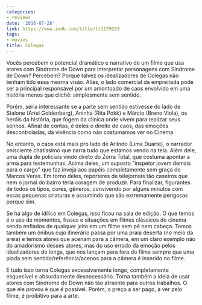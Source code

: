```yaml
---
categories:
- reviews
date: '2016-07-28'
link: https://www.imdb.com/title/tt1179259
tags:
- movies
title: Colegas
---
```


Vocês percebem o potencial dramático e narrativo de um filme que usa atores com Síndrome de Down para interpretar personagens com Síndrome de Down? Percebem? Porque talvez os idealizadores de Colegas não tenham tido essa mesma visão. Aliás, o lado comercial da empreitada pode ser a principal responsável por um amontoado de caos envolvido em uma história menos que clichê: simplesmente sem sentido.

Porém, seria interessante se a parte sem sentido estivesse do lado de Stalone (Ariel Goldenberg), Aninha (Rita Pokk) e Márcio (Breno Viola), os heróis da história, que fogem da clínica onde vivem para realizar seus sonhos. Afinal de contas, é deles o direito do caos, das emoções descontroladas, da vivência como não costumamos ver no Cinema.

No entanto, o caos está mais pro lado de Arlindo (Lima Duarte), o narrador onisciente chatíssimo que narra tudo que estamos vendo na tela. Além dele, uma dupla de policiais vindo direto do Zorra Total, que costuma apontar a arma para testemunhas. Acima deles, um suposto "inspetor jovem demais para o cargo" que faz inveja aos papéis completamente sem graça de Marcos Veras. Em torno deles, repórteres de telejornais tão caseiros que nem o jornal do bairro teria coragem de produzir. Para finalizar, figurantes de todos os tipos, cores, gêneros, convivendo por alguns minutos com essas pequenas criaturas e assumindo que são extremamente perigosas porque sim.

Se há algo de idílico em Colegas, isso ficou na sala de edição. O que temos é o uso de momentos, frases e situações em filmes clássicos do cinema sendo enfiados de qualquer jeito em um filme sem pé nem cabeça. Temos também um ônibus cujo itinerário passa por uma praia deserta (no meio da areia) e temos atores que acenam para a câmera, em um claro exemplo não do amadorismo desses atores, mas do uso errado da emoção pelos idealizadores do longa, que nos lançam para fora do filme sempre que uma piada sem sentido/referência/acenos para a câmera é inserido no filme.

E tudo isso torna Colegas excessivamente longo, completamente esquecível e absurdamente desnecessário. Torna também a ideia de usar atores com Síndrome de Down não tão atraente para outros trabalhos. O que ele provou é que é possível. Porém, o preço a ser pago, a ver pelo filme, é proibitivo para a arte.